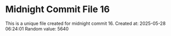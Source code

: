 # Midnight Commit File 16

This is a unique file created for midnight commit 16.
Created at: 2025-05-28 06:24:01
Random value: 5640
